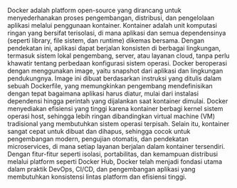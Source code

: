 Docker adalah platform open-source yang dirancang untuk menyederhanakan proses pengembangan, distribusi, dan pengelolaan aplikasi melalui penggunaan kontainer. Kontainer adalah unit komputasi ringan yang bersifat terisolasi, di mana aplikasi dan semua dependensinya (seperti library, file sistem, dan runtime) dikemas bersama. Dengan pendekatan ini, aplikasi dapat berjalan konsisten di berbagai lingkungan, termasuk sistem lokal pengembang, server, atau layanan cloud, tanpa perlu khawatir tentang perbedaan konfigurasi sistem operasi. Docker beroperasi dengan menggunakan image, yaitu snapshot dari aplikasi dan lingkungan pendukungnya. Image ini dibuat berdasarkan instruksi yang ditulis dalam sebuah Dockerfile, yang memungkinkan pengembang mendefinisikan dengan tepat bagaimana aplikasi harus diatur, mulai dari instalasi dependensi hingga perintah yang dijalankan saat kontainer dimulai. Docker menyediakan efisiensi yang tinggi karena kontainer berbagi kernel sistem operasi host, sehingga lebih ringan dibandingkan virtual machine (VM) tradisional yang membutuhkan sistem operasi terpisah. Selain itu, kontainer sangat cepat untuk dibuat dan dihapus, sehingga cocok untuk pengembangan modern, pengujian otomatis, dan pendekatan microservices, di mana setiap layanan berjalan dalam kontainer tersendiri. Dengan fitur-fitur seperti isolasi, portabilitas, dan kemampuan distribusi melalui platform seperti Docker Hub, Docker telah menjadi fondasi utama dalam praktik DevOps, CI/CD, dan pengembangan aplikasi yang membutuhkan konsistensi lintas platform dan efisiensi tinggi.







